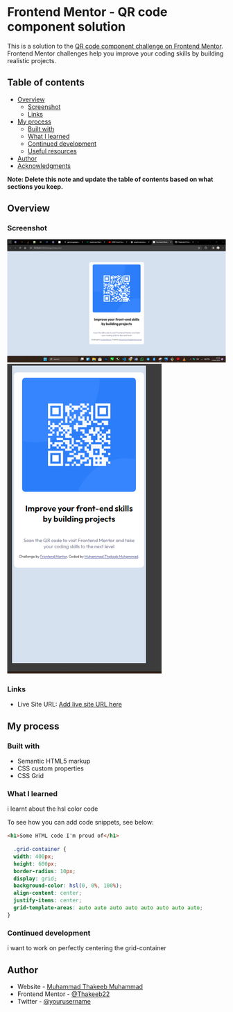 # Frontend Mentor - QR code component solution

This is a solution to the [QR code component challenge on Frontend Mentor](https://www.frontendmentor.io/challenges/qr-code-component-iux_sIO_H). Frontend Mentor challenges help you improve your coding skills by building realistic projects. 

## Table of contents

- [Overview](#overview)
  - [Screenshot](#screenshot)
  - [Links](#links)
- [My process](#my-process)
  - [Built with](#built-with)
  - [What I learned](#what-i-learned)
  - [Continued development](#continued-development)
  - [Useful resources](#useful-resources)
- [Author](#author)
- [Acknowledgments](#acknowledgments)

**Note: Delete this note and update the table of contents based on what sections you keep.**

## Overview

### Screenshot

![](./design/laptop%20%20view.PNG)
![](./design/mobile%20view.PNG)


### Links

- Live Site URL: [Add live site URL here](https://thakeeb22.github.io/QrCode-project/)

## My process

### Built with

- Semantic HTML5 markup
- CSS custom properties
- CSS Grid

### What I learned

i learnt about the hsl color code

To see how you can add code snippets, see below:

```html
<h1>Some HTML code I'm proud of</h1>
```
```css
  .grid-container {
  width: 400px;
  height: 600px;
  border-radius: 10px;
  display: grid;
  background-color: hsl(0, 0%, 100%);
  align-content: center;
  justify-items: center;
  grid-template-areas: auto auto auto auto auto auto auto auto;
}
```


### Continued development

i want to work on perfectly centering the grid-container


## Author

- Website - [Muhammad Thakeeb Muhammad](https://www.your-site.com)
- Frontend Mentor - [@Thakeeb22](https://www.frontendmentor.io/profile/Thakeeb22)
- Twitter - [@yourusername](https://www.twitter.com/MuhammadThakeeb)


